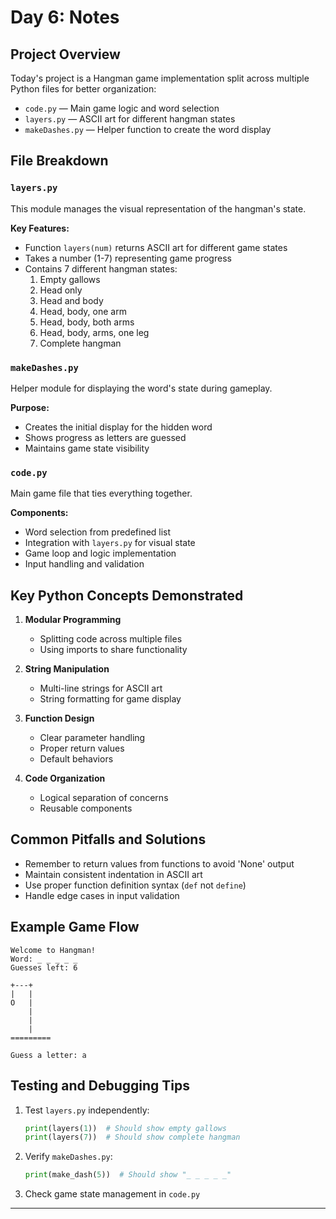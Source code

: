 # Day 6: Notes

## Project Overview
Today's project is a Hangman game implementation split across multiple Python files for better organization:

- `code.py` — Main game logic and word selection
- `layers.py` — ASCII art for different hangman states
- `makeDashes.py` — Helper function to create the word display

## File Breakdown

### `layers.py`
This module manages the visual representation of the hangman's state.

**Key Features:**
- Function `layers(num)` returns ASCII art for different game states
- Takes a number (1-7) representing game progress
- Contains 7 different hangman states:
  1. Empty gallows
  2. Head only
  3. Head and body
  4. Head, body, one arm
  5. Head, body, both arms
  6. Head, body, arms, one leg
  7. Complete hangman


### `makeDashes.py`
Helper module for displaying the word's state during gameplay.

**Purpose:**
- Creates the initial display for the hidden word
- Shows progress as letters are guessed
- Maintains game state visibility

### `code.py`
Main game file that ties everything together.

**Components:**
- Word selection from predefined list
- Integration with `layers.py` for visual state
- Game loop and logic implementation
- Input handling and validation

## Key Python Concepts Demonstrated
1. **Modular Programming**
   - Splitting code across multiple files
   - Using imports to share functionality

2. **String Manipulation**
   - Multi-line strings for ASCII art
   - String formatting for game display

3. **Function Design**
   - Clear parameter handling
   - Proper return values
   - Default behaviors

4. **Code Organization**
   - Logical separation of concerns
   - Reusable components

## Common Pitfalls and Solutions
- Remember to return values from functions to avoid 'None' output
- Maintain consistent indentation in ASCII art
- Use proper function definition syntax (`def` not `define`)
- Handle edge cases in input validation

## Example Game Flow
```
Welcome to Hangman!
Word: _ _ _ _ _
Guesses left: 6

+---+
|   |
O   |
    |
    |
    |
=========

Guess a letter: a
```

## Testing and Debugging Tips
1. Test `layers.py` independently:
   ```python
   print(layers(1))  # Should show empty gallows
   print(layers(7))  # Should show complete hangman
   ```

2. Verify `makeDashes.py`:
   ```python
   print(make_dash(5))  # Should show "_ _ _ _ _"
   ```

3. Check game state management in `code.py`

---
